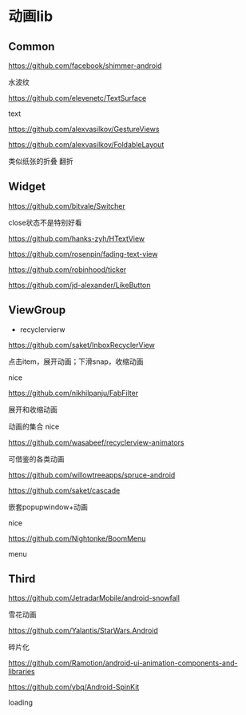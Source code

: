 # 动画lib

## Common

https://github.com/facebook/shimmer-android

水波纹

https://github.com/elevenetc/TextSurface

text

https://github.com/alexvasilkov/GestureViews

https://github.com/alexvasilkov/FoldableLayout

类似纸张的折叠 翻折

## Widget

https://github.com/bitvale/Switcher

close状态不是特别好看

https://github.com/hanks-zyh/HTextView

https://github.com/rosenpin/fading-text-view

https://github.com/robinhood/ticker

https://github.com/jd-alexander/LikeButton

## ViewGroup

+ recyclervierw

https://github.com/saket/InboxRecyclerView

点击item，展开动画；下滑snap，收缩动画

nice

https://github.com/nikhilpanju/FabFilter

展开和收缩动画

动画的集合 nice

https://github.com/wasabeef/recyclerview-animators

可借鉴的各类动画

https://github.com/willowtreeapps/spruce-android



https://github.com/saket/cascade

嵌套popupwindow+动画

nice

https://github.com/Nightonke/BoomMenu

menu

## Third

https://github.com/JetradarMobile/android-snowfall

雪花动画

https://github.com/Yalantis/StarWars.Android

碎片化

https://github.com/Ramotion/android-ui-animation-components-and-libraries

https://github.com/ybq/Android-SpinKit

loading